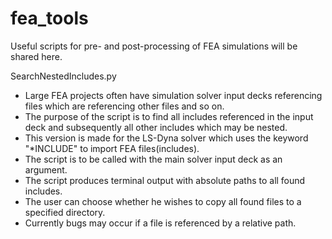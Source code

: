 # fea_tools
Useful scripts for pre- and post-processing of FEA simulations will be shared here.

SearchNestedIncludes.py
  - Large FEA projects often have simulation solver input decks referencing files which are referencing other files and so on.
  - The purpose of the script is to find all includes referenced in the input deck and subsequently all other includes which may be nested.
  - This version is made for the LS-Dyna solver which uses the keyword "\*INCLUDE" to import FEA files(includes).
  - The script is to be called with the main solver input deck as an argument.
  - The script produces terminal output with absolute paths to all found includes.
  - The user can choose whether he wishes to copy all found files to a specified directory.
  - Currently bugs may occur if a file is referenced by a relative path.
